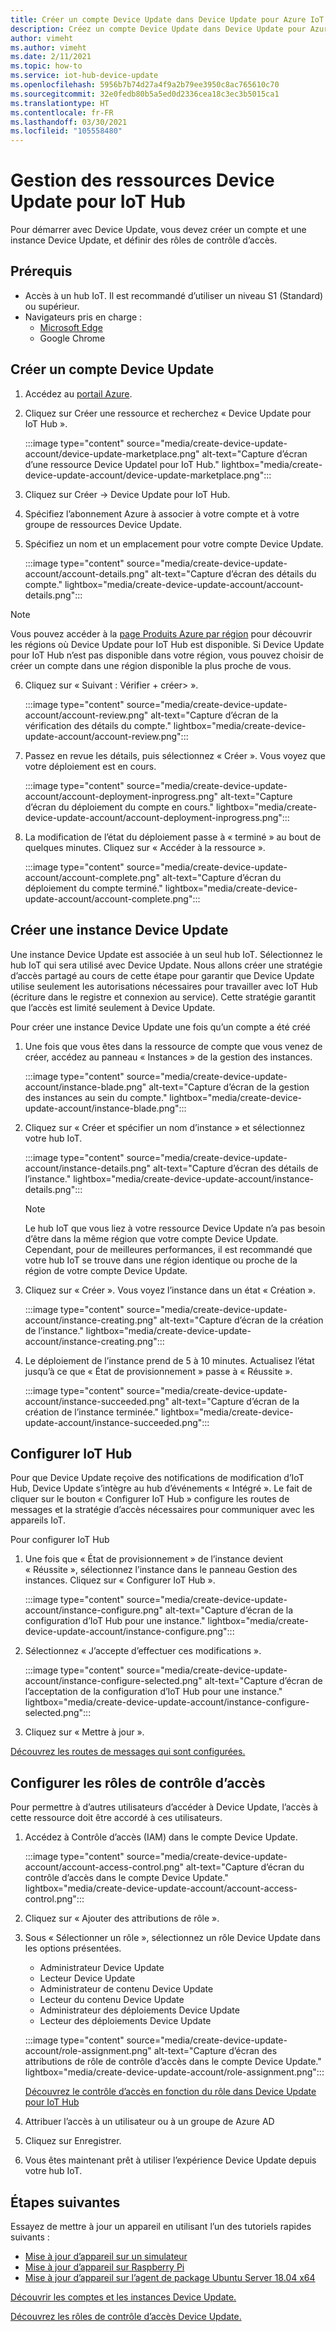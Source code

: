 ```yaml
---
title: Créer un compte Device Update dans Device Update pour Azure IoT Hub | Microsoft Docs
description: Créez un compte Device Update dans Device Update pour Azure IoT Hub.
author: vimeht
ms.author: vimeht
ms.date: 2/11/2021
ms.topic: how-to
ms.service: iot-hub-device-update
ms.openlocfilehash: 5956b7b74d27a4f9a2b79ee3950c8ac765610c70
ms.sourcegitcommit: 32e0fedb80b5a5ed0d2336cea18c3ec3b5015ca1
ms.translationtype: HT
ms.contentlocale: fr-FR
ms.lasthandoff: 03/30/2021
ms.locfileid: "105558480"
---
```

# <a name="device-update-for-iot-hub-resource-management"></a>Gestion des ressources Device Update pour IoT Hub

Pour démarrer avec Device Update, vous devez créer un compte et une instance Device Update, et définir des rôles de contrôle d’accès. 

## <a name="prerequisites"></a>Prérequis

* Accès à un hub IoT. Il est recommandé d’utiliser un niveau S1 (Standard) ou supérieur. 
* Navigateurs pris en charge :
  * [Microsoft Edge](https://www.microsoft.com/edge)
  * Google Chrome

## <a name="create-a-device-update-account"></a>Créer un compte Device Update

1. Accédez au [portail Azure](https://portal.azure.com).

2. Cliquez sur Créer une ressource et recherchez « Device Update pour IoT Hub ».

   :::image type="content" source="media/create-device-update-account/device-update-marketplace.png" alt-text="Capture d’écran d’une ressource Device Updatel pour IoT Hub." lightbox="media/create-device-update-account/device-update-marketplace.png":::

3. Cliquez sur Créer -> Device Update pour IoT Hub.

4. Spécifiez l’abonnement Azure à associer à votre compte et à votre groupe de ressources Device Update.

5. Spécifiez un nom et un emplacement pour votre compte Device Update.

   :::image type="content" source="media/create-device-update-account/account-details.png" alt-text="Capture d’écran des détails du compte." lightbox="media/create-device-update-account/account-details.png":::

 > [!NOTE]
 > Vous pouvez accéder à la [page Produits Azure par région](https://azure.microsoft.com/global-infrastructure/services/?products=iot-hub) pour découvrir les régions où Device Update pour IoT Hub est disponible. Si Device Update pour IoT Hub n’est pas disponible dans votre région, vous pouvez choisir de créer un compte dans une région disponible la plus proche de vous. 

6. Cliquez sur « Suivant : Vérifier + créer> ».

   :::image type="content" source="media/create-device-update-account/account-review.png" alt-text="Capture d’écran de la vérification des détails du compte." lightbox="media/create-device-update-account/account-review.png":::

7. Passez en revue les détails, puis sélectionnez « Créer ». Vous voyez que votre déploiement est en cours. 

   :::image type="content" source="media/create-device-update-account/account-deployment-inprogress.png" alt-text="Capture d’écran du déploiement du compte en cours." lightbox="media/create-device-update-account/account-deployment-inprogress.png":::

8. La modification de l’état du déploiement passe à « terminé » au bout de quelques minutes. Cliquez sur « Accéder à la ressource ».

   :::image type="content" source="media/create-device-update-account/account-complete.png" alt-text="Capture d’écran du déploiement du compte terminé." lightbox="media/create-device-update-account/account-complete.png":::

## <a name="create-a-device-update-instance"></a>Créer une instance Device Update 

Une instance Device Update est associée à un seul hub IoT. Sélectionnez le hub IoT qui sera utilisé avec Device Update. Nous allons créer une stratégie d’accès partagé au cours de cette étape pour garantir que Device Update utilise seulement les autorisations nécessaires pour travailler avec IoT Hub (écriture dans le registre et connexion au service). Cette stratégie garantit que l’accès est limité seulement à Device Update.

Pour créer une instance Device Update une fois qu’un compte a été créé

1. Une fois que vous êtes dans la ressource de compte que vous venez de créer, accédez au panneau « Instances » de la gestion des instances.

   :::image type="content" source="media/create-device-update-account/instance-blade.png" alt-text="Capture d’écran de la gestion des instances au sein du compte." lightbox="media/create-device-update-account/instance-blade.png":::

2. Cliquez sur « Créer et spécifier un nom d’instance » et sélectionnez votre hub IoT.

   :::image type="content" source="media/create-device-update-account/instance-details.png" alt-text="Capture d’écran des détails de l’instance." lightbox="media/create-device-update-account/instance-details.png":::

   > [!NOTE] 
   > Le hub IoT que vous liez à votre ressource Device Update n’a pas besoin d’être dans la même région que votre compte Device Update. Cependant, pour de meilleures performances, il est recommandé que votre hub IoT se trouve dans une région identique ou proche de la région de votre compte Device Update. 

3. Cliquez sur « Créer ». Vous voyez l’instance dans un état « Création ». 

   :::image type="content" source="media/create-device-update-account/instance-creating.png" alt-text="Capture d’écran de la création de l’instance." lightbox="media/create-device-update-account/instance-creating.png":::

4. Le déploiement de l’instance prend de 5 à 10 minutes. Actualisez l’état jusqu’à ce que « État de provisionnement » passe à « Réussite ».

   :::image type="content" source="media/create-device-update-account/instance-succeeded.png" alt-text="Capture d’écran de la création de l’instance terminée." lightbox="media/create-device-update-account/instance-succeeded.png":::

## <a name="configure-iot-hub"></a>Configurer IoT Hub 

Pour que Device Update reçoive des notifications de modification d’IoT Hub, Device Update s’intègre au hub d’événements « Intégré ». Le fait de cliquer sur le bouton « Configurer IoT Hub » configure les routes de messages et la stratégie d’accès nécessaires pour communiquer avec les appareils IoT. 

Pour configurer IoT Hub

1. Une fois que « État de provisionnement » de l’instance devient « Réussite », sélectionnez l’instance dans le panneau Gestion des instances. Cliquez sur « Configurer IoT Hub ».

   :::image type="content" source="media/create-device-update-account/instance-configure.png" alt-text="Capture d’écran de la configuration d’IoT Hub pour une instance." lightbox="media/create-device-update-account/instance-configure.png":::

2. Sélectionnez « J’accepte d’effectuer ces modifications ».

   :::image type="content" source="media/create-device-update-account/instance-configure-selected.png" alt-text="Capture d’écran de l’acceptation de la configuration d’IoT Hub pour une instance." lightbox="media/create-device-update-account/instance-configure-selected.png":::

3. Cliquez sur « Mettre à jour ».

[Découvrez les routes de messages qui sont configurées.](device-update-resources.md) 


## <a name="configure-access-control-roles"></a>Configurer les rôles de contrôle d’accès

Pour permettre à d’autres utilisateurs d’accéder à Device Update, l’accès à cette ressource doit être accordé à ces utilisateurs. 

1. Accédez à Contrôle d’accès (IAM) dans le compte Device Update.

   :::image type="content" source="media/create-device-update-account/account-access-control.png" alt-text="Capture d’écran du contrôle d’accès dans le compte Device Update." lightbox="media/create-device-update-account/account-access-control.png":::

2. Cliquez sur « Ajouter des attributions de rôle ».

3. Sous « Sélectionner un rôle », sélectionnez un rôle Device Update dans les options présentées.
     - Administrateur Device Update
     - Lecteur Device Update
     - Administrateur de contenu Device Update
     - Lecteur du contenu Device Update
     - Administrateur des déploiements Device Update
     - Lecteur des déploiements Device Update
     
   :::image type="content" source="media/create-device-update-account/role-assignment.png" alt-text="Capture d’écran des attributions de rôle de contrôle d’accès dans le compte Device Update." lightbox="media/create-device-update-account/role-assignment.png":::
    
    [Découvrez le contrôle d’accès en fonction du rôle dans Device Update pour IoT Hub](device-update-control-access.md) 
    
4. Attribuer l’accès à un utilisateur ou à un groupe de Azure AD
5. Cliquez sur Enregistrer.
6. Vous êtes maintenant prêt à utiliser l’expérience Device Update depuis votre hub IoT.

## <a name="next-steps"></a>Étapes suivantes

Essayez de mettre à jour un appareil en utilisant l’un des tutoriels rapides suivants :

 - [Mise à jour d’appareil sur un simulateur](device-update-simulator.md)
 - [Mise à jour d’appareil sur Raspberry Pi](device-update-raspberry-pi.md)
 - [Mise à jour d’appareil sur l’agent de package Ubuntu Server 18.04 x64](device-update-ubuntu-agent.md)

[Découvrir les comptes et les instances Device Update.](device-update-resources.md) 

[Découvrez les rôles de contrôle d’accès Device Update.](device-update-control-access.md) 

